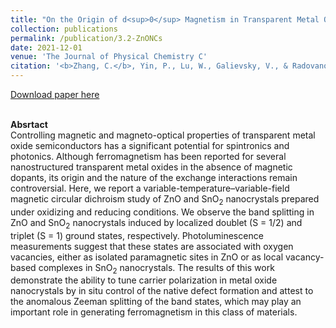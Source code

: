 ```yaml
---
title: "On the Origin of d<sup>0</sup> Magnetism in Transparent Metal Oxide Nanocrystals"
collection: publications
permalink: /publication/3.2-ZnONCs
date: 2021-12-01
venue: 'The Journal of Physical Chemistry C'
citation: '<b>Zhang, C.</b>, Yin, P., Lu, W., Galievsky, V., & Radovanovic, P. V. (2021). &quot;On the Origin of d<sup>0</sup> Magnetism in Transparent Metal Oxide Nanocrystals.&quot; <i>The Journal of Physical Chemistry C</i> 125(50), 27714-27722.'
---
```


[Download paper here](https://pubs.acs.org/doi/full/10.1021/acs.jpcc.1c06959)

<br/><b>Absrtact</b><br/>
Controlling magnetic and magneto-optical properties of transparent metal oxide semiconductors has a significant potential for spintronics and photonics. Although ferromagnetism has been reported for several nanostructured transparent metal oxides in the absence of magnetic dopants, its origin and the nature of the exchange interactions remain controversial. Here, we report a variable-temperature–variable-field magnetic circular dichroism study of ZnO and SnO<sub>2</sub> nanocrystals prepared under oxidizing and reducing conditions. We observe the band splitting in ZnO and SnO<sub>2</sub> nanocrystals induced by localized doublet (S = 1/2) and triplet (S = 1) ground states, respectively. Photoluminescence measurements suggest that these states are associated with oxygen vacancies, either as isolated paramagnetic sites in ZnO or as local vacancy-based complexes in SnO<sub>2</sub> nanocrystals. The results of this work demonstrate the ability to tune carrier polarization in metal oxide nanocrystals by in situ control of the native defect formation and attest to the anomalous Zeeman splitting of the band states, which may play an important role in generating ferromagnetism in this class of materials.
